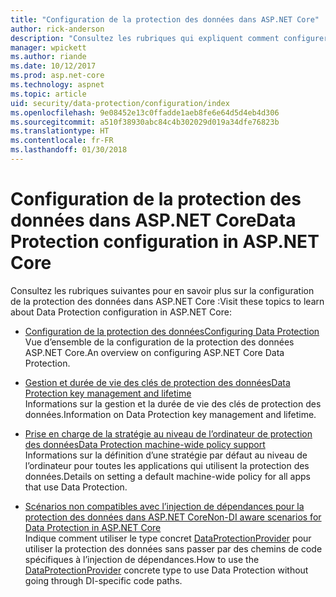 ```yaml
---
title: "Configuration de la protection des données dans ASP.NET Core"
author: rick-anderson
description: "Consultez les rubriques qui expliquent comment configurer la protection des données dans ASP.NET Core."
manager: wpickett
ms.author: riande
ms.date: 10/12/2017
ms.prod: asp.net-core
ms.technology: aspnet
ms.topic: article
uid: security/data-protection/configuration/index
ms.openlocfilehash: 9e08452e13c0ffadde1aeb8fe6e64d5d4eb4d306
ms.sourcegitcommit: a510f38930abc84c4b302029d019a34dfe76823b
ms.translationtype: HT
ms.contentlocale: fr-FR
ms.lasthandoff: 01/30/2018
---
```

# <a name="data-protection-configuration-in-aspnet-core"></a><span data-ttu-id="d7863-103">Configuration de la protection des données dans ASP.NET Core</span><span class="sxs-lookup"><span data-stu-id="d7863-103">Data Protection configuration in ASP.NET Core</span></span>

<span data-ttu-id="d7863-104">Consultez les rubriques suivantes pour en savoir plus sur la configuration de la protection des données dans ASP.NET Core :</span><span class="sxs-lookup"><span data-stu-id="d7863-104">Visit these topics to learn about Data Protection configuration in ASP.NET Core:</span></span>

* [<span data-ttu-id="d7863-105">Configuration de la protection des données</span><span class="sxs-lookup"><span data-stu-id="d7863-105">Configuring Data Protection</span></span>](xref:security/data-protection/configuration/overview)  
  <span data-ttu-id="d7863-106">Vue d’ensemble de la configuration de la protection des données ASP.NET Core.</span><span class="sxs-lookup"><span data-stu-id="d7863-106">An overview on configuring ASP.NET Core Data Protection.</span></span>

* [<span data-ttu-id="d7863-107">Gestion et durée de vie des clés de protection des données</span><span class="sxs-lookup"><span data-stu-id="d7863-107">Data Protection key management and lifetime</span></span>](xref:security/data-protection/configuration/default-settings)  
  <span data-ttu-id="d7863-108">Informations sur la gestion et la durée de vie des clés de protection des données.</span><span class="sxs-lookup"><span data-stu-id="d7863-108">Information on Data Protection key management and lifetime.</span></span>

* [<span data-ttu-id="d7863-109">Prise en charge de la stratégie au niveau de l’ordinateur de protection des données</span><span class="sxs-lookup"><span data-stu-id="d7863-109">Data Protection machine-wide policy support</span></span>](xref:security/data-protection/configuration/machine-wide-policy)  
  <span data-ttu-id="d7863-110">Informations sur la définition d’une stratégie par défaut au niveau de l’ordinateur pour toutes les applications qui utilisent la protection des données.</span><span class="sxs-lookup"><span data-stu-id="d7863-110">Details on setting a default machine-wide policy for all apps that use Data Protection.</span></span>

* [<span data-ttu-id="d7863-111">Scénarios non compatibles avec l’injection de dépendances pour la protection des données dans ASP.NET Core</span><span class="sxs-lookup"><span data-stu-id="d7863-111">Non-DI aware scenarios for Data Protection in ASP.NET Core</span></span>](xref:security/data-protection/configuration/non-di-scenarios)  
  <span data-ttu-id="d7863-112">Indique comment utiliser le type concret [DataProtectionProvider](/dotnet/api/Microsoft.AspNetCore.DataProtection.DataProtectionProvider) pour utiliser la protection des données sans passer par des chemins de code spécifiques à l’injection de dépendances.</span><span class="sxs-lookup"><span data-stu-id="d7863-112">How to use the [DataProtectionProvider](/dotnet/api/Microsoft.AspNetCore.DataProtection.DataProtectionProvider) concrete type to use Data Protection without going through DI-specific code paths.</span></span>
